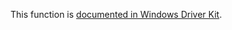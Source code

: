 This function is [documented in Windows Driver Kit](https://learn.microsoft.com/en-us/windows-hardware/drivers/ddi/wdm/nf-wdm-vdbgprintexwithprefix).
